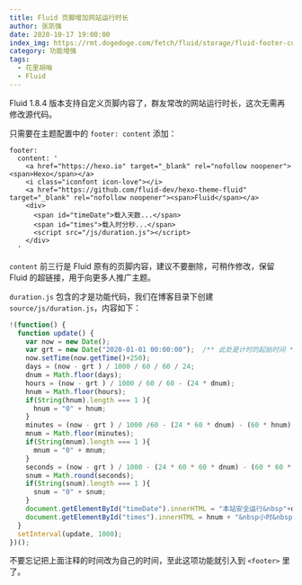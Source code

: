 ```yaml
---
title: Fluid 页脚增加网站运行时长
author: 张凯强
date: 2020-10-17 19:00:00
index_img: https://rmt.dogedoge.com/fetch/fluid/storage/fluid-footer-custom/cover.png?w=480&fmt=webp
category: 功能增强
tags:
  - 花里胡哨
  - Fluid
---
```


Fluid 1.8.4 版本支持自定义页脚内容了，群友常改的网站运行时长，这次无需再修改源代码。

<!-- more -->

只需要在主题配置中的 `footer: content` 添加：

```
footer:
  content: '
    <a href="https://hexo.io" target="_blank" rel="nofollow noopener"><span>Hexo</span></a>
    <i class="iconfont icon-love"></i>
    <a href="https://github.com/fluid-dev/hexo-theme-fluid" target="_blank" rel="nofollow noopener"><span>Fluid</span></a>
    <div>
      <span id="timeDate">载入天数...</span>
      <span id="times">载入时分秒...</span>
      <script src="/js/duration.js"></script>
    </div>
  '
```

`content` 前三行是 Fluid 原有的页脚内容，建议不要删除，可稍作修改，保留 Fluid 的超链接，用于向更多人推广主题。

`duration.js` 包含的才是功能代码，我们在博客目录下创建 `source/js/duration.js`，内容如下：

```javascript
!(function() {
  function update() {
    var now = new Date();
    var grt = new Date("2020-01-01 00:00:00");  /** 此处是计时的起始时间 **/
    now.setTime(now.getTime()+250);
    days = (now - grt ) / 1000 / 60 / 60 / 24;
    dnum = Math.floor(days);
    hours = (now - grt ) / 1000 / 60 / 60 - (24 * dnum);
    hnum = Math.floor(hours);
    if(String(hnum).length === 1 ){
      hnum = "0" + hnum;
    }
    minutes = (now - grt ) / 1000 /60 - (24 * 60 * dnum) - (60 * hnum);
    mnum = Math.floor(minutes);
    if(String(mnum).length === 1 ){
      mnum = "0" + mnum;
    }
    seconds = (now - grt ) / 1000 - (24 * 60 * 60 * dnum) - (60 * 60 * hnum) - (60 * mnum);
    snum = Math.round(seconds);
    if(String(snum).length === 1 ){
      snum = "0" + snum;
    }
    document.getElementById("timeDate").innerHTML = "本站安全运行&nbsp"+dnum+"&nbsp天";
    document.getElementById("times").innerHTML = hnum + "&nbsp小时&nbsp" + mnum + "&nbsp分&nbsp" + snum + "&nbsp秒";
  }
  setInterval(update, 1000);
})();
```

不要忘记把上面注释的时间改为自己的时间，至此这项功能就引入到 `<footer>` 里了。
